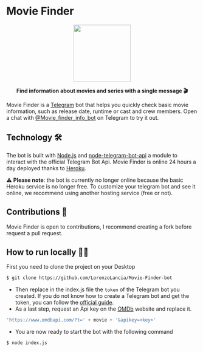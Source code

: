 # Movie Finder
<p align="center">
  <img width="150" height="150" src="logo.png")>
</p>
<p align="center"> 
  <strong>Find information about movies and series with a single message 🎬</strong>
</p>

Movie Finder is a [Telegram](https://telegram.org/) bot that helps you quickly check basic movie information, such as release date, runtime or cast and crew members. Open a chat with [@Movie_finder_info_bot](http://telegram.me/Movie_finder_info_bot) on Telegram to try it out.

## Technology 🛠️
The bot is built with [Node.js](https://nodejs.org) and [node-telegram-bot-api](https://github.com/yagop/node-telegram-bot-api) a module to interact with the official Telegram Bot Api. Movie Finder is online 24 hours a day deployed thanks to [Heroku](https://heroku.com/).

⚠️ **Please note**: the bot is currently no longer online because the basic Heroku service is no longer free. 
To customize your telegram bot and see it online, we recommend using another hosting service (free or not).

## Contributions 🤝
Movie Finder is open to contributions, I recommend creating a fork before request a pull request.

## How to run locally 🏃‍♂️
First you need to clone the project on your Desktop
```bash 
$ git clone https://github.com/LorenzoLancia/Movie-Finder-bot
```
- Then replace in the index.js file the ```token``` of the Telegram bot you created. If you do not know how to create a Telegram bot and get the token, you can follow the [official guide](https://core.telegram.org/bots#6-botfather). 
- As a last step, request an Api key on the [OMDb](http://www.omdbapi.com/apikey.aspx) website and replace it. 
```js 
'https://www.omdbapi.com/?t=' + movie + '&apikey=<key>'
```
- You are now ready to start the bot with the following command 
```bash 
$ node index.js
```
